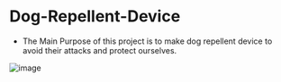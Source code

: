 # Dog-Repellent-Device
* The Main Purpose of this project is to make dog repellent device to avoid their attacks and protect ourselves.

![image](https://github.com/Mahi4052/Dog-Repellent-Device/assets/95848665/3f092a9b-9a84-48ca-a32a-5b83753602f7)

